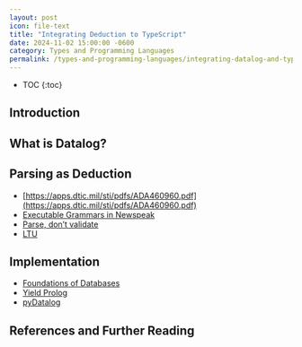 ```yaml
---
layout: post
icon: file-text
title: "Integrating Deduction to TypeScript"
date: 2024-11-02 15:00:00 -0600
category: Types and Programming Languages
permalink: /types-and-programming-languages/integrating-datalog-and-typescript
---
```


* TOC
{:toc}

## Introduction

<!-- What is the problem? -->
<!-- Why is the problem interesting? -->

## What is Datalog?

## Parsing as Deduction

* [https://apps.dtic.mil/sti/pdfs/ADA460960.pdf](https://apps.dtic.mil/sti/pdfs/ADA460960.pdf)
* [Executable Grammars in Newspeak](https://pdf.sciencedirectassets.com/272990/1-s2.0-S1571066107X03232/1-s2.0-S1571066107005890/main.pdf?X-Amz-Security-Token=IQoJb3JpZ2luX2VjEEkaCXVzLWVhc3QtMSJGMEQCIFeLX0HizHU4T4GU1%2BrDK%2F96vKyikTdTX3%2BOD%2BkB%2FR1GAiAFvWsS5LBEoVK%2FggEodtR9O%2Fev8Snsvf3dqHLrLtUGyyq8BQjB%2F%2F%2F%2F%2F%2F%2F%2F%2F%2F8BEAUaDDA1OTAwMzU0Njg2NSIMVzWAaqZ%2FucJIpt9fKpAFeYAOKJlKZkZmqu6n32GEPwzyXGVDMkDkR0Lp%2FJpmcF4T1OwlM6kYsO22e8LUxJH5cTdlb3gBxPF2RJ235HczWMP%2FPxy03uT5ELrAWztAsa2J%2FHIlB7D062pVIV25WlHSdMcssz%2FwQ44xj3RK3rnrUA88Y3V7aCXRKY4%2Fs222T2dawmLTHslW1pszee59PITSS0jwKEOaab7kUgE5%2FG0agZZ2A5tLtliLiuL7Q9Z116qe5J07OexF4W%2FNXmVzfk6ixKifNgL5Aab1mUKB6aW9Dh%2FUd9vk4slymkWHIQSmIaLtwR2xrrVzxEYRQ0uDnse%2FrfSrSvSUFOeO%2FTqiwUzwgRjQfxngwERKf3qN5qKhObY0QmKhxz1h4OyB9ZwtdAD9ih1keLB%2FRTaQB68pYBIFJOY4biY98ew7GMmZP5%2F5s68Nj9ASGfItpQRSviTTmR0rkI82Rm9K%2BjF3ygu6GCCZLOxpVSzLRWo4za3%2FwSSZx1vh0eDuR%2B%2FYT4xcmc7rwHMUoSNDaKSuwLlNXhN2AJzRI9%2FxCxhjbs5ED6LpkSCV%2FjzIFdXlWsUGqFem64N%2FxRJ6zeBfir%2F%2B25TriWX70jVAxq5wtmpewQZ9cNEcwJqXcYbqw4WTFmmuwCJBqb6yVU7OWtfqVmPTSP%2FXjb%2FKQ1paDJ%2B2Wdn6O3lGcq6qt3oha29KuEOr3Q2j3R8yctE8cSwboCkhxW3HlFs6kZT8yZ01ktCSLdHWYeeISBHjY0BFzON%2FY37WlCULPlPM8SrI9ehK04ET2cHZqT3qSJTJiRWAxZr%2F5JKervWKutQOeMfTcyPh4iZVjjJCmISd8zYtkgxBUooB%2F9uB6b2i%2Bwl3iGxeDDzhgXXW96LRWQENdzoPOfcwmqKZuQY6sgFvogTM2aZHgqo51vjVs%2FqwhO27l1nB4t6I74FeiOHrgpR%2Ft728sHeT9T9XrnjU5P4M0t%2FXV3IY395%2BBruq4O3hFBneH1OJyTqGiQnJehwDL2QZpWj5t7z60OMMKWa9yP%2BRnCOxzolVYUPfqAfcqpz9RYfAlFG3LGw3nCoQBxqBhyVvuRys8ZqrI0P%2FYTsKd1Es1xQatgrJgNoSAv%2FGzlDUbmFJnjUVUlQ8jXt%2FNRltoIPl&X-Amz-Algorithm=AWS4-HMAC-SHA256&X-Amz-Date=20241102T164023Z&X-Amz-SignedHeaders=host&X-Amz-Expires=300&X-Amz-Credential=ASIAQ3PHCVTY5DUI32N2%2F20241102%2Fus-east-1%2Fs3%2Faws4_request&X-Amz-Signature=4e93c330445576244bb2f352d8905c5c3e77c5ee7b8df18c412ffbbd95ce65a5&hash=e495e87483c121ec159008b273f9e269f5802eb9b04573100935e04980149d91&host=68042c943591013ac2b2430a89b270f6af2c76d8dfd086a07176afe7c76c2c61&pii=S1571066107005890&tid=spdf-4489ffaa-c69a-4b93-8af7-45e5cda1b5cc&sid=8fa91dc96ba2c6499f89c5325f31354461c2gxrqa&type=client&tsoh=d3d3LnNjaWVuY2VkaXJlY3QuY29t&ua=13115f020c5259540150&rr=8dc590e66f4d2c6c&cc=us)
* [Parse, don’t validate](https://lexi-lambda.github.io/blog/2019/11/05/parse-don-t-validate/)
* [LTU](http://lambda-the-ultimate.org/node/4489)

## Implementation

* [Foundations of Databases](http://webdam.inria.fr/Alice/)
* [Yield Prolog](https://yieldprolog.sourceforge.net/)
* [pyDatalog](https://sites.google.com/site/pydatalog/home)

## References and Further Reading

